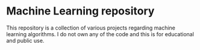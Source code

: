 # Machine Learning repository

This repository is a collection of various projects regarding machine learning
algorithms. I do not own any of the code and this is for educational and
public use.
